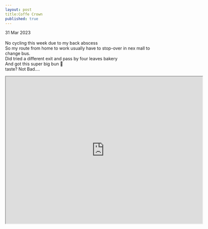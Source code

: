 ```yaml
---
layout: post
title:Coffe Crown
published: true
---
```

31 Mar 2023
<br>
<br>
No cycling this week due to my back abscess
<br>
So my route from home to work usually have to stop-over in nex mall to change bus.
<br>
Did tried a different exit and pass by four leaves bakery 
<br>
And got this super big bun 🤤
<br>
taste? Not Bad....
<br>
<iframe src="https://drive.google.com/file/d/1oKHztRIuoI06ribQVRCGbb0kzv1ICbA2/preview" width="640" height="480" allow="autoplay"></iframe>
